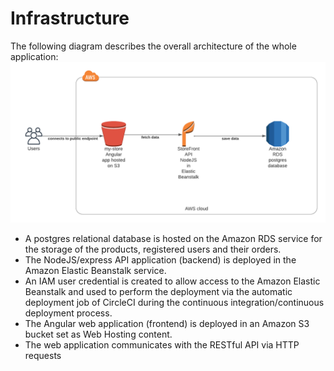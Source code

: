 # Infrastructure

The following diagram describes the overall architecture of the whole application:
![Architecture-Diagram](./diagrams/my-store-fs-diagram.png)

* A postgres relational database is hosted on the Amazon RDS service for the storage of the products, registered users and their orders.
* The NodeJS/express API application (backend) is deployed in the Amazon Elastic Beanstalk service.
* An IAM user credential is created to allow access to the Amazon Elastic Beanstalk and used to perform the deployment via the automatic deployment job of CircleCI during the continuous integration/continuous deployment process.
* The Angular web application (frontend) is deployed in an Amazon S3 bucket set as Web Hosting content.
* The web application communicates with the RESTful API via HTTP requests
